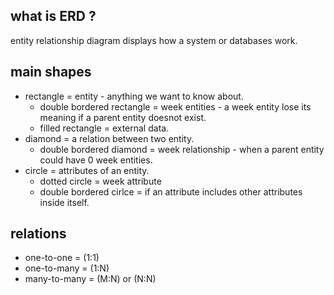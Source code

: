## what is ERD ?
entity relationship diagram displays how a system or databases work.

## main shapes 
* rectangle = entity - anything we want to know about.
    * double bordered rectangle = week entities - a week entity lose its meaning if a parent entity doesnot exist.
    * filled rectangle = external data.
* diamond = a relation between two entity.
    * double bordered diamond = week relationship - when a parent entity could have 0 week entities.
* circle = attributes of an entity.
    * dotted circle = week attribute
    * double bordered cirlce = if an attribute includes other attributes inside itself.

## relations
* one-to-one = (1:1)
* one-to-many = (1:N)
* many-to-many = (M:N) or (N:N)
